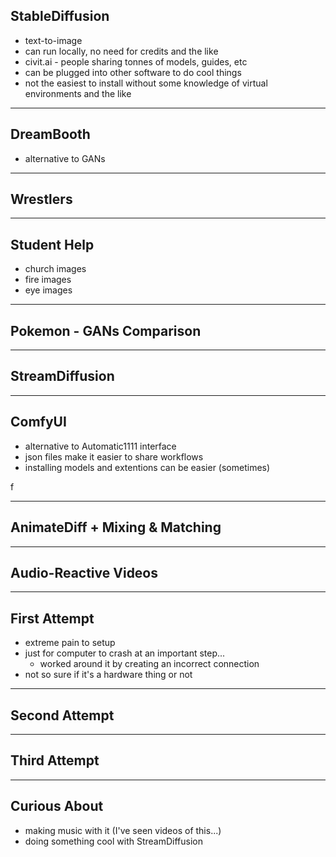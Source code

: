 ## StableDiffusion

- text-to-image
- can run locally, no need for credits and the like
- civit.ai - people sharing tonnes of models, guides, etc
- can be plugged into other software to do cool things
- not the easiest to install without some knowledge of virtual environments and the like

---
## DreamBooth

- alternative to GANs

---
## Wrestlers

---
## Student Help

- church images
- fire images
- eye images

---
## Pokemon - GANs Comparison

---
## StreamDiffusion

---
## ComfyUI

- alternative to Automatic1111 interface
- json files make it easier to share workflows
- installing models and extentions can be easier (sometimes)

<!-- https://replicate.com/guides/comfyui -->f 

---
## AnimateDiff + Mixing & Matching

---
## Audio-Reactive Videos

---
## First Attempt

- extreme pain to setup
- just for computer to crash at an important step...
	- worked around it by creating an incorrect connection
- not so sure if it's a hardware thing or not

---
## Second Attempt

---
## Third Attempt

---
## Curious About

- making music with it (I've seen videos of this...)
- doing something cool with StreamDiffusion